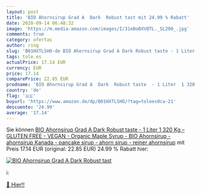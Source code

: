 ```yaml
---
layout: post
title: 'BIO Ahornsirup Grad A  Dark  Robust tast mit 24.99 % Rabatt'
date: 2020-09-14 06:48:32
image: 'https://m.media-amazon.com/images/I/31eBoBXVQTL._SL200_.jpg'
comments: true
category: ofertas
author: ring
slug: 'B01HXTLSHO-de BIO Ahornsirup Grad A Dark Robust taste - 1 Liter 1 320 Kg...'
tags: tole.es
actualPrice: 17.14 EUR
currency: EUR
price: 17.14
comparePrice: 22.85 EUR
prodname: 'BIO Ahornsirup Grad A  Dark  Robust taste  - 1 Liter  1 320 Kg  – GLUTEN FREE - VEGAN - Organic Maple Syrup - BIO Ahornsirup - ahornsirup Kanada - pancake sirup - ahorn sirup - reiner ahornsirup'
country: 'de'
flag: '🇩🇪'
buyurl: 'https://www.amazon.de/dp/B01HXTLSHO/?tag=tolees0ca-21'
descuento: '24.99'
average: '17.14'
---
```


Sie können [BIO Ahornsirup Grad A  Dark  Robust taste  - 1 Liter  1 320 Kg  – GLUTEN FREE - VEGAN - Organic Maple Syrup - BIO Ahornsirup - ahornsirup Kanada - pancake sirup - ahorn sirup - reiner ahornsirup](https://www.amazon.de/dp/B01HXTLSHO/?tag=tolees0ca-21) mit Preis 17.14 EUR (original: 22.85 EUR) 24.99 % Rabatt hier:

[![BIO Ahornsirup Grad A  Dark  Robust tast](https://m.media-amazon.com/images/I/31eBoBXVQTL._SL200_.jpg)](https://www.amazon.de/dp/B01HXTLSHO/?tag=tolees0ca-21)

ℹ️:


[🛒 Hier!!](https://www.amazon.de/dp/B01HXTLSHO/?tag=tolees0ca-21)
